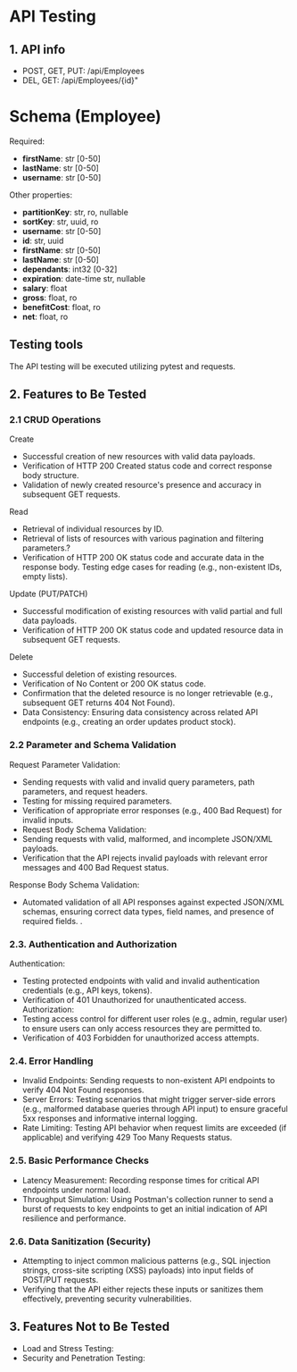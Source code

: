 # API Testing 

## 1. API info
* POST, GET, PUT: /api/Employees
* DEL, GET: /api/Employees/{id}"

# Schema (Employee)
Required:
* **firstName**: str [0-50]
* **lastName**: str [0-50]
* **username**: str [0-50]

Other properties:
* **partitionKey**: str, ro, nullable
* **sortKey**: str, uuid, ro
* **username**: str [0-50]
* **id**: str, uuid
* **firstName**: str [0-50]
* **lastName**: str [0-50]
* **dependants**: int32 [0-32]
* **expiration**: date-time str, nullable
* **salary**: float
* **gross**: float, ro
* **benefitCost**: float, ro
* **net**: float, ro

## Testing tools
The API testing will be executed utilizing pytest and requests.

## 2. Features to Be Tested 
### 2.1 CRUD Operations
Create
* Successful creation of new resources with valid data payloads.
* Verification of HTTP 200 Created status code and correct response body structure.
* Validation of newly created resource's presence and accuracy in subsequent GET requests.

Read
* Retrieval of individual resources by ID.
* Retrieval of lists of resources with various pagination and filtering parameters.?
* Verification of HTTP 200 OK status code and accurate data in the response body.
Testing edge cases for reading (e.g., non-existent IDs, empty lists).

Update (PUT/PATCH)
* Successful modification of existing resources with valid partial and full data payloads.
* Verification of HTTP 200 OK status code and updated resource data in subsequent GET requests.

Delete
* Successful deletion of existing resources.
* Verification of No Content or 200 OK status code.
* Confirmation that the deleted resource is no longer retrievable (e.g., subsequent GET returns 404 Not Found).
* Data Consistency: Ensuring data consistency across related API endpoints (e.g., creating an order updates product stock).


### 2.2 Parameter and Schema Validation 

Request Parameter Validation:

* Sending requests with valid and invalid query parameters, path parameters, and request headers.
* Testing for missing required parameters.
* Verification of appropriate error responses (e.g., 400 Bad Request) for invalid inputs.
* Request Body Schema Validation:
* Sending requests with valid, malformed, and incomplete JSON/XML payloads.
* Verification that the API rejects invalid payloads with relevant error messages and 400 Bad Request status.

Response Body Schema Validation:
* Automated validation of all API responses against expected JSON/XML schemas, ensuring correct data types, field names, and presence of required fields. .

### 2.3. Authentication and Authorization

Authentication:
* Testing protected endpoints with valid and invalid authentication credentials (e.g., API keys, tokens).
* Verification of 401 Unauthorized for unauthenticated access.
Authorization:
* Testing access control for different user roles (e.g., admin, regular user) to ensure users can only access resources they are permitted to.
* Verification of 403 Forbidden for unauthorized access attempts.

### 2.4. Error Handling

* Invalid Endpoints: Sending requests to non-existent API endpoints to verify 404 Not Found responses.
* Server Errors: Testing scenarios that might trigger server-side errors (e.g., malformed database queries through API input) to ensure graceful 5xx responses and informative internal logging.
* Rate Limiting: Testing API behavior when request limits are exceeded (if applicable) and verifying 429 Too Many Requests status.

### 2.5. Basic Performance Checks

* Latency Measurement: Recording response times for critical API endpoints under normal load.
* Throughput Simulation: Using Postman's collection runner to send a burst of requests to key endpoints to get an initial indication of API resilience and performance.

### 2.6. Data Sanitization (Security)
* Attempting to inject common malicious patterns (e.g., SQL injection strings, cross-site scripting (XSS) payloads) into input fields of POST/PUT requests.
* Verifying that the API either rejects these inputs or sanitizes them effectively, preventing security vulnerabilities.

## 3. Features Not to Be Tested
* Load and Stress Testing:
* Security and Penetration Testing: